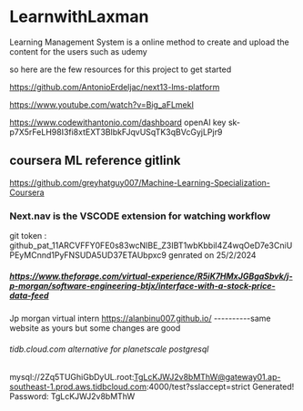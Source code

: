 # LearnwithLaxman


Learning Management System is a online method to create and upload the content for the users such as udemy

so here are the few resources for this project to get started 

https://github.com/AntonioErdeljac/next13-lms-platform

https://www.youtube.com/watch?v=Big_aFLmekI

https://www.codewithantonio.com/dashboard
openAI key 
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
## coursera ML reference gitlink
https://github.com/greyhatguy007/Machine-Learning-Specialization-Coursera
### Next.nav is the VSCODE extension for watching workflow
git token : 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
genrated on 25/2/2024
##### https://www.theforage.com/virtual-experience/R5iK7HMxJGBgaSbvk/j-p-morgan/software-engineering-btjx/interface-with-a-stock-price-data-feed
Jp morgan virtual intern 
https://alanbinu007.github.io/ ----------same website as yours but some changes are good
###### tidb.cloud.com alternative for planetscale postgresql 
mysql://2Zq5TUGhiGbDyUL.root:TgLcKJWJ2v8bMThW@gateway01.ap-southeast-1.prod.aws.tidbcloud.com:4000/test?sslaccept=strict
Generated! Password: 
TgLcKJWJ2v8bMThW
